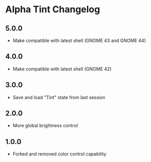 # Alpha Tint Changelog

## 5.0.0

- Make compatible with latest shell (GNOME 43 and GNOME 44)

## 4.0.0

- Make compatible with latest shell (GNOME 42)

## 3.0.0

- Save and load "Tint" state from last session

## 2.0.0

- More global brightness control

## 1.0.0

- Forked and removed color control capability
